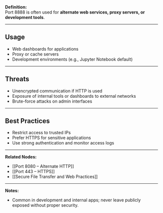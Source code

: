 **Definition:**  
Port 8888 is often used for **alternate web services, proxy servers, or development tools**.

---

## **Usage**  
- Web dashboards for applications  
- Proxy or cache servers  
- Development environments (e.g., Jupyter Notebook default)  

---

## **Threats**  
- Unencrypted communication if HTTP is used  
- Exposure of internal tools or dashboards to external networks  
- Brute-force attacks on admin interfaces  

---

## **Best Practices**  
- Restrict access to trusted IPs  
- Prefer HTTPS for sensitive applications  
- Use strong authentication and monitor access logs  

---

**Related Nodes:**  
- [[Port 8080 – Alternate HTTP]]  
- [[Port 443 – HTTPS]]  
- [[Secure File Transfer and Web Practices]]  

---

**Notes:**  
- Common in development and internal apps; never leave publicly exposed without proper security.